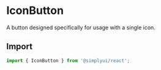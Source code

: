 # IconButton

A button designed specifically for usage with a single icon.

## Import

```jsx
import { IconButton } from '@simplyui/react';
```
